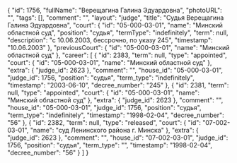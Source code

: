 {
    "id": 1756,
    "fullName": "Верещагина Галина Эдуардовна",
    "photoURL": "",
    "tags": [],
    "comment": "",
    "layout": "judge",
    "title": "Судья Верещагина Галина Эдуардовна",
    "court": {
        "id": "05-000-03-01",
        "name": "Минский областной суд",
        "position": "судья",
        "termType": "indefinitely",
        "term": null,
        "description": "c 10.06.2003, бессрочно, по указу 245",
        "timestamp": "10.06.2003"
    },
    "previousCourt": {
        "id": "05-000-03-01",
        "name": "Минский областной суд"
    },
    "career": [
        {
            "id": 2383,
            "term": null,
            "type": "appointed",
            "court": {
                "id": "05-000-03-01",
                "name": "Минский областной суд"
            },
            "extra": {
                "judge_id": 2623
            },
            "comment": "",
            "house_id": "05-000-03-01",
            "judge_id": 1756,
            "position": "судья",
            "term_type": "indefinitely",
            "timestamp": "2003-06-10",
            "decree_number": "245"
        },
        {
            "id": 2381,
            "term": null,
            "type": "appointed",
            "court": {
                "id": "05-000-03-01",
                "name": "Минский областной суд"
            },
            "extra": {
                "judge_id": 2623
            },
            "comment": "",
            "house_id": "05-000-03-01",
            "judge_id": 1756,
            "position": "судья",
            "term_type": "indefinitely",
            "timestamp": "1998-02-04",
            "decree_number": "56"
        },
        {
            "id": 2382,
            "term": null,
            "type": "released",
            "court": {
                "id": "07-002-03-01",
                "name": "суд Ленинского района г. Минска"
            },
            "extra": {
                "judge_id": 2623
            },
            "comment": "",
            "house_id": "07-002-03-01",
            "judge_id": 1756,
            "position": "судья",
            "term_type": "",
            "timestamp": "1998-02-04",
            "decree_number": "56"
        }
    ]
}